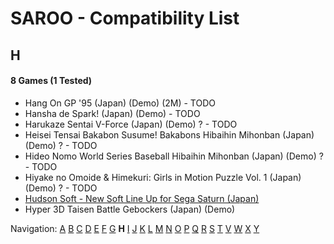 # SAROO - Compatibility List

## H

#### 8 Games (1 Tested)

- Hang On GP '95 (Japan) (Demo) (2M) - TODO
- Hansha de Spark! (Japan) (Demo) - TODO
- Harukaze Sentai V-Force (Japan) (Demo) ? - TODO
- Heisei Tensai Bakabon Susume! Bakabons Hibaihin Mihonban (Japan) (Demo) ? - TODO
- Hideo Nomo World Series Baseball Hibaihin Mihonban (Japan) (Demo) ? - TODO
- Hiyake no Omoide & Himekuri: Girls in Motion Puzzle Vol. 1 (Japan) (Demo) ? - TODO
- [Hudson Soft - New Soft Line Up for Sega Saturn (Japan)](../../../Regions/Demos/Japan/610-6540/01/README.md)
- Hyper 3D Taisen Battle Gebockers (Japan) (Demo)

Navigation:
[A](./A.md) [B](./B.md) [C](./C.md) [D](./D.md) [E](./E.md) [F](./F.md) [G](./G.md) **H** [I](./I.md) [J](./J.md) [K](./K.md) [L](./L.md) [M](./M.md) [N](./N.md) [O](./O.md) [P](./P.md) [Q](./Q.md) [R](./R.md) [S](./S.md) [T](./T.md) [V](./V.md) [W](./W.md) [X](./X.md) [Y](./Y.md)
